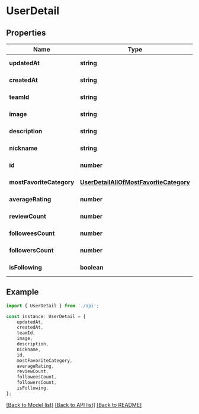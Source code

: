 # UserDetail


## Properties

Name | Type | Description | Notes
------------ | ------------- | ------------- | -------------
**updatedAt** | **string** |  | [default to undefined]
**createdAt** | **string** |  | [default to undefined]
**teamId** | **string** |  | [default to undefined]
**image** | **string** |  | [default to undefined]
**description** | **string** |  | [default to undefined]
**nickname** | **string** |  | [default to undefined]
**id** | **number** |  | [default to undefined]
**mostFavoriteCategory** | [**UserDetailAllOfMostFavoriteCategory**](UserDetailAllOfMostFavoriteCategory.md) |  | [default to undefined]
**averageRating** | **number** |  | [default to undefined]
**reviewCount** | **number** |  | [default to undefined]
**followeesCount** | **number** |  | [default to undefined]
**followersCount** | **number** |  | [default to undefined]
**isFollowing** | **boolean** |  | [default to undefined]

## Example

```typescript
import { UserDetail } from './api';

const instance: UserDetail = {
    updatedAt,
    createdAt,
    teamId,
    image,
    description,
    nickname,
    id,
    mostFavoriteCategory,
    averageRating,
    reviewCount,
    followeesCount,
    followersCount,
    isFollowing,
};
```

[[Back to Model list]](../README.md#documentation-for-models) [[Back to API list]](../README.md#documentation-for-api-endpoints) [[Back to README]](../README.md)
